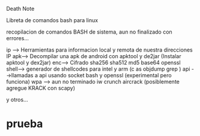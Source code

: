 Death Note

Libreta de comandos bash para linux

recopilacion de comandos BASH de sistema, aun no finalizado con errores...

ip --> Herramientas para informacion local y remota de nuestra direcciones IP
apk--> Decompilar una apk de android con apktool y de2jar (Instalar apktool y dex2jar)
enc--> Cifrado sha256 sha512 md5 base64 openssl  
shell--> generador de shellcodes para intel y arm (c as objdump grep )
api -->llamadas a api usando socket bash y openssl (experimental pero funciona)
wpa --> aun no terminado iw crunch aircrack (posiblemente agregue KRACK con scapy)


y otros...

# prueba
